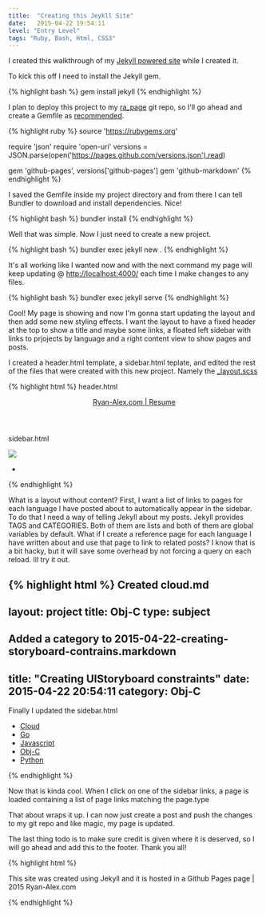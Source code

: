 ```yaml
---
title:  "Creating this Jeykll Site"
date:   2015-04-22 19:54:11
level: "Entry Level"
tags: "Ruby, Bash, Html, CSS3"
---
```

I created this walkthrough of my [Jekyll powered site][mysite] while I created it. 

To kick this off I need to install the Jekyll gem. 

{% highlight bash %}
gem install jekyll
{% endhighlight %}

I plan to deploy this project to my [ra_page][ra_page] git repo, so I'll go ahead and create a Gemfile as [recommended][recommended].

{% highlight ruby %}
source 'https://rubygems.org'

require 'json'
require 'open-uri'
versions = JSON.parse(open('https://pages.github.com/versions.json').read)

gem 'github-pages', versions['github-pages']
gem 'github-markdown'
{% endhighlight %}

I saved the Gemfile inside my project directory and from there I can tell Bundler to download and install dependencies. Nice!

{% highlight bash %}
bundler install 
{% endhighlight %}

Well that was simple. Now I just need to create a new project. 

{% highlight bash %}
bundler exec jekyll new .
{% endhighlight %}

It's all working like I wanted now and with the next command my page will keep updating @ [http://localhost:4000/][local] each time I make changes to any files.

{% highlight bash %}
bundler exec jekyll serve
{% endhighlight %}

Cool! My page is showing and now I'm gonna start updating the layout and then add some new styling effects. I want the layout to have a fixed header at the top to show a title and maybe some links, a floated left sidebar with links to prjojects by language and a right content view to show pages and posts. 

I created a header.html template, a sidebar.html teplate, and edited the rest of the files that were created with this new project. Namely the [_layout.scss][layout]

{% highlight html %}
header.html
<header class="site-header">
  <a class="site-title" href="#">
    Ryan-Alex.com |
  </a>
  <a class="site-title" href="#">
     Resume
  </a>
</header>

sidebar.html
<div class="site-sidebar">
  <div class="inner-sidebar">
    <div class="sidebar-media">
      <!-- my rounded selfie -->
      <img src="/img/selfie.jpg">
      <ul class="social-media-list auto-margin">
        <li class="inline-list">
          <!-- round icon links -->
        </li>
      </ul>
    </div>
    <div class="sidebar-links">
      <ul><!-- project links --></ul>
    </div>
  </div>
</div>
{% endhighlight %}

What is a layout without content? First, I want a list of links to pages for each language I have posted about to automatically appear in the sidebar. To do that I need a way of telling Jekyll about my posts. Jekyll provides TAGS and CATEGORIES. Both of them are lists and both of them are global variables by default. What if I create a reference page for each language I have written about and use that page to link to related posts? I know that is a bit hacky, but it will save some overhead by not forcing a query on each reload. Ill try it out. 

{% highlight html %}
Created cloud.md
---
layout: project
title: Obj-C
type: subject
---

Added a category to 2015-04-22-creating-storyboard-contrains.markdown
---
title:  "Creating UIStoryboard constraints"
date:   2015-04-22 20:54:11
category: Obj-C
---

Finally I updated the sidebar.html
<div class="sidebar-links">
      <div class="trigger">
        <ul class="left-margin-10">
          <!-- for page in site.pages -->
            <!-- if page.type == "subject" --> 
              <li class="top-border-2 pad-10 border-light-blue"><a class="page-link white-link" href="">Cloud</a></li>
              <li class="top-border-2 pad-10 border-light-blue"><a class="page-link white-link" href="">Go</a></li>
              <li class="top-border-2 pad-10 border-light-blue"><a class="page-link white-link" href="">Javascript</a></li>
              <li class="top-border-2 pad-10 border-light-blue"><a class="page-link white-link" href="">Obj-C</a></li>
              <li class="top-border-2 pad-10 border-light-blue"><a class="page-link white-link" href="">Python</a></li>
            <!-- endif -->
          <!-- endfor -->
        </ul>
      </div>
    </div>
  </div>
{% endhighlight %}

Now that is kinda cool. When I click on one of the sidebar links, a page is loaded containing a list of page links matching the page.type

That about wraps it up. I can now just create a post and push the changes to my git repo and like magic, my page is updated. 

The last thing todo is to make sure credit is given where it is deserved, so I will go ahead and add this to the footer. Thank you all! 

{% highlight html %}
<footer class="site-footer">
  <div class="wrapper">
    <div class="footer-li-wrapper">
      <p class="text">This site was created using Jekyll and it is hosted in a Github Pages page | 2015 Ryan-Alex.com</p>
  </div>
</footer>
{% endhighlight %}

[local]:       http://localhost:4000/
[mysite]:      http://ryan-alex.com/
[jekyll]:      http://jekyllrb.com/
[gh-pages]:    https://pages.github.com/
[ra_page]:     https://github.com/MrRyanAlexander/mrryanalexander.github.io/
[recommended]: http://jekyllrb.com/docs/github-pages/
[layout]:      https://github.com/MrRyanAlexander/mrryanalexander.github.io/blob/master/_sass/_layout.scss